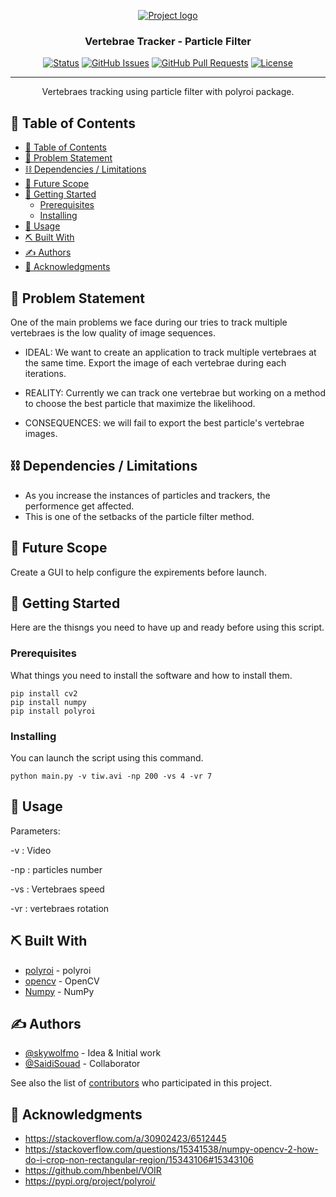 <p align="center">
  <a href="" rel="noopener">
 <img src="https://i.imgur.com/g2VvNQM.png" alt="Project logo"></a>
</p>
<h3 align="center">Vertebrae Tracker - Particle Filter</h3>

<div align="center">

  [![Status](https://img.shields.io/badge/status-active-success.svg)]() 
  [![GitHub Issues](https://img.shields.io/github/issues/skywoflmo/vertebrae-particle-filter.svg)](https://github.com/skywolfmo/vertebrae-particle-filter/issues)
  [![GitHub Pull Requests](https://img.shields.io/github/issues-pr/skywolfmo/vertebrae-particle-filter.svg)](https://github.com/skywolfmo/vertebrae-particle-filter/pulls)
  [![License](https://img.shields.io/badge/license-MIT-blue.svg)](LICENSE.md)

</div>

---

<p align="center"> Vertebraes tracking using particle filter with polyroi package.
    <br> 
</p>

## 📝 Table of Contents
- [📝 Table of Contents](#-table-of-contents)
- [🧐 Problem Statement <a name = "problem_statement"></a>](#-problem-statement-)
- [⛓️ Dependencies / Limitations <a name = "limitations"></a>](#️-dependencies--limitations-)
- [🚀 Future Scope <a name = "future_scope"></a>](#-future-scope-)
- [🏁 Getting Started <a name = "getting_started"></a>](#-getting-started-)
  - [Prerequisites](#prerequisites)
  - [Installing](#installing)
- [🎈 Usage <a name="usage"></a>](#-usage-)
- [⛏️ Built With <a name = "tech_stack"></a>](#️-built-with-)
- [✍️ Authors <a name = "authors"></a>](#️-authors-)
- [🎉 Acknowledgments <a name = "acknowledgments"></a>](#-acknowledgments-)

## 🧐 Problem Statement <a name = "problem_statement"></a>

One of the main problems we face during our tries to track multiple vertebraes is the low quality of image sequences.

- IDEAL: We want to create an application to track multiple vertebraes at the same time. Export the image of each vertebrae during each iterations.

- REALITY: Currently we can track one vertebrae but working on a method to choose the best particle that maximize the likelihood.

- CONSEQUENCES: we will fail to export the best particle's vertebrae images.

## ⛓️ Dependencies / Limitations <a name = "limitations"></a>

- As you increase the instances of particles and trackers, the performence get affected.
- This is one of the setbacks of the particle filter method.

## 🚀 Future Scope <a name = "future_scope"></a>

Create a GUI to help configure the expirements before launch.

## 🏁 Getting Started <a name = "getting_started"></a>

Here are the thisngs you need to have up and ready before using this script.

### Prerequisites

What things you need to install the software and how to install them.

``` shell
pip install cv2
pip install numpy
pip install polyroi 
```

### Installing

You can launch the script using this command.

``` shell
python main.py -v tiw.avi -np 200 -vs 4 -vr 7
```

## 🎈 Usage <a name="usage"></a>

Parameters:

-v : Video

-np : particles number

-vs : Vertebraes speed

-vr : vertebraes rotation

## ⛏️ Built With <a name = "tech_stack"></a>

- [polyroi](https://pypi.org/project/polyroi/) - polyroi
- [opencv](https://opencv.org/) - OpenCV
- [Numpy](https://numpy.org/) - NumPy

## ✍️ Authors <a name = "authors"></a>

- [@skywolfmo](https://github.com/skywolfmo) - Idea & Initial work
- [@SaidiSouad](https://github.com/SaidiSouad) - Collaborator

See also the list of [contributors](https://github.com/skywolfmo/vertebrae-particle-filter/contributors) 
who participated in this project.

## 🎉 Acknowledgments <a name = "acknowledgments"></a>

- https://stackoverflow.com/a/30902423/6512445
- https://stackoverflow.com/questions/15341538/numpy-opencv-2-how-do-i-crop-non-rectangular-region/15343106#15343106
- https://github.com/hbenbel/VOIR
- https://pypi.org/project/polyroi/